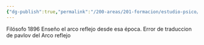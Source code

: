 ```yaml
---
{"dg-publish":true,"permalink":"/200-areas/201-formacion/estudio-psico/john-dewey/","dgPassFrontmatter":true}
---
```


Filósofo 
1896
Enseño el arco reflejo desde esa época.
Error de traduccion de pavlov del Arco reflejo 